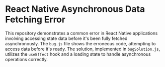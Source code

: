 # React Native Asynchronous Data Fetching Error

This repository demonstrates a common error in React Native applications involving accessing state data before it's been fully fetched asynchronously.  The `bug.js` file shows the erroneous code, attempting to access data before it's ready.  The solution, implemented in `bugSolution.js`, utilizes the `useEffect` hook and a loading state to handle asynchronous operations correctly.